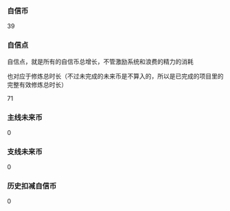 ### 自信币
39

### 自信点
自信点，就是所有的自信币总增长，不管激励系统和浪费的精力的消耗

也对应于修炼总时长（不过未完成的未来币是不算入的，所以是已完成的项目里的完整有效修炼总时长）

71

### 主线未来币
0

### 支线未来币
0

### 历史扣减自信币
0
